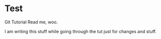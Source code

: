 # Test

Git Tutorial Read me, woo.

I am writing this stuff while going through the tut just for changes and stuff.
